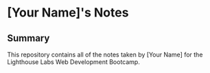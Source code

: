 # [Your Name]'s Notes
## Summary 

This repository contains all of the notes taken by [Your Name] for the Lighthouse Labs Web Development Bootcamp.